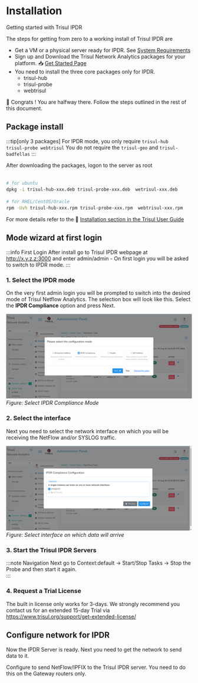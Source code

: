 # Installation 

Getting started with Trisul IPDR 

The steps for getting from zero to a working install of Trisul IPDR  are

- Get a VM or a physical server ready for IPDR. See [System Requirements](/docs/ug/install/requirements)
- Sign up and Download the Trisul Network Analytics packages for your platform. :inbox_tray: [Get Started Page](https://trisul.org/get-started)
- You need to install the three core packages only for IPDR. 
  -  trisul-hub  
  -  trisul-probe 
  -  webtrisul

:clap: Congrats ! You are halfway there. Follow the steps outlined in the rest of this document.

## Package install


:::tip[only 3 packages]
For IPDR mode, you only require `trisul-hub  trisul-probe webtrisul`
You do not require the `trisul-geo` and `trisul-badfellas` 
:::

After downloading the packages, logon to the server as root

```bash

# for ubuntu
dpkg -i trisul-hub-xxx.deb trisul-probe-xxx.deb  wetrisul-xxx.deb

# for RHEL/CentOS/Oracle
rpm -Uvh trisul-hub-xxx.rpm trisul-probe-xxx.rpm  webtrisul-xxx.rpm 

```

For more details refer to the  :memo: [Installation section in the Trisul User Guide](/docs/ug/install/doinstall) 


## Mode wizard at first login

:::info First Login
After install go to Trisul IPDR webpage at  http://x.y.z.z:3000 and enter admin/admin - On first login you will be asked to switch to IPDR mode.
:::


### 1. Select the IPDR mode

On the very first admin login you will be prompted to switch into the desired mode of Trisul Netflow Analytics. The selection box will look like this. Select the **IPDR Compliance** option and press Next. 

![select IPDR mode](images/login-select-mode.png)
*Figure: Select IPDR Compliance Mode*

### 2. Select the interface 

Next you need to select the network interface on which you will be receiving the NetFlow and/or SYSLOG traffic. 

![select network interface](images/login-select-interface.png)
*Figure: Select interface on which data will arrive*

### 3. Start the Trisul IPDR Servers


:::note Navigation
Next go to Context:default &rarr;  Start/Stop Tasks &rarr; Stop the Probe and then start it again.	 
:::


### 4. Request a Trial License 

The built in license only works for 3-days.  We strongly recommend you contact us for an extended 15-day Trial via https://www.trisul.org/support/get-extended-license/ 

## Configure network for IPDR

Now the IPDR Server is ready. Next you need to get the network to send data to it. 

Configure to send NetFlow/IPFIX to the Trisul IPDR server. You need to do this on the Gateway routers only.


